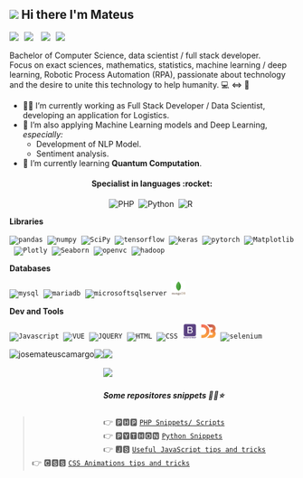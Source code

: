 <!--### Hi there 👋 I'm [Mateus!](https://github.com/JoseMateusCamargo)-->

<h2><img src="https://emojis.slackmojis.com/emojis/images/1531849430/4246/blob-sunglasses.gif?1531849430" width="30"/> Hi there I'm Mateus </h2>
 
<p align="left">
<a href="https://www.linkedin.com/in/jmateuscamargo/" target="_blank" alt="Linkedin" title="Linkedin">
 <img width="26px" src="https://cdn.jsdelivr.net/npm/simple-icons@3.4.0/icons/linkedin.svg"></a>

<a href="https://www.credly.com/users/jose-mateus-camargo-de-leva" target="_blank" alt="cclaim" title="Cclaim">
<img align="left" width="26px" src="https://cdn.jsdelivr.net/npm/simple-icons@4.14.0/icons/acclaim.svg"></a>

<a href="https://auth.geeksforgeeks.org/user/blackhat3" target="_blank" alt="GeeksforGeeks" title="GeeksforGeeks">
<img align="left" width="30px" src="https://cdn.jsdelivr.net/npm/simple-icons@4.14.0/icons/geeksforgeeks.svg"></a>

<a href="https://www.hackerrank.com/blackhat1" target="_blank" alt="HackerRank" title="HackerRank">
<img align="left" width="26px" src="https://cdn.jsdelivr.net/npm/simple-icons@3.13.0/icons/hackerrank.svg"></a>
</p>

Bachelor of Computer Science, data scientist / full stack developer. 
<br/>Focus on exact sciences, mathematics, statistics,  machine learning / deep learning, Robotic Process Automation (RPA), passionate about technology and the desire to unite this technology to help humanity. 💻 <=> 🧬

- 👩‍💻 I’m currently working as Full Stack Developer / Data Scientist, developing an application for Logistics.
- 🧮 I’m also applying Machine Learning models and Deep Learning, <i>especially:</i>
    - Development of NLP Model.
    - Sentiment analysis.
- 🌱 I’m currently learning **Quantum Computation**.

<h4 align="center">Specialist in languages :rocket:</h4>

<p align="center">
<img src="https://i.ibb.co/X75fk3k/php-logo.png" height="45" alt="PHP">&nbsp
<img src="https://i.ibb.co/6W6CP9R/python-logo.png" height="45" alt="Python">&nbsp
<img src="https://i.ibb.co/0fKZ8bM/r-logo.png" height="45" alt="R">&nbsp
</p>

**Libraries** 
<p align="left">
<code><img height="26" src="https://cdn.jsdelivr.net/npm/simple-icons@4.14.0/icons/pandas.svg" alt="pandas" title="Pandas"></code>&nbsp
<code><img height="26" src="https://cdn.jsdelivr.net/npm/simple-icons@4.14.0/icons/numpy.svg" alt="numpy" title="Numpy"></code>&nbsp
<code><img height="26" src="https://cdn.jsdelivr.net/npm/simple-icons@4.14.0/icons/scipy.svg" alt="SciPy" title="SciPy"></code>&nbsp
<code><img height="26" src="https://cdn.jsdelivr.net/npm/simple-icons@4.14.0/icons/tensorflow.svg" alt="tensorflow" title="TensorFlow"></code>&nbsp
<code><img height="26" src="https://cdn.jsdelivr.net/npm/simple-icons@4.14.0/icons/keras.svg" alt="keras" title="Keras"></code>&nbsp
<code><img height="26" src="https://cdn.jsdelivr.net/npm/simple-icons@4.14.0/icons/pytorch.svg" alt="pytorch" title="PyTorch"></code>&nbsp
<code><img height="26" src="https://matplotlib.org/_static/logo2_compressed.svg" alt="Matplotlib" title="Matplotlib"></code>&nbsp
<code><img height="26" src="https://cdn.jsdelivr.net/npm/simple-icons@4.14.0/icons/plotly.svg" alt="Plotly" title="Plotly"></code>&nbsp
<code><img height="26" src="https://seaborn.pydata.org/_static/logo-wide-lightbg.svg" alt="Seaborn" title="Seaborn"></code>&nbsp
<code><img height="26" src="https://www.vectorlogo.zone/logos/opencv/opencv-icon.svg" alt="openvc" title="OpenVC"></code>&nbsp
<code><img height="26" src="https://www.vectorlogo.zone/logos/apache_hadoop/apache_hadoop-icon.svg" alt="hadoop" title="Hadoop"></code>&nbsp
</p>

**Databases** 
<p align="left">
<code><img height="26" src="https://cdn.jsdelivr.net/npm/simple-icons@4.14.0/icons/mysql.svg" alt="mysql" title="MySQL"></code>&nbsp
<code><img height="26" src="https://cdn.jsdelivr.net/npm/simple-icons@4.14.0/icons/mariadb.svg" alt="mariadb" title="MariaDB"></code>&nbsp
<code><img height="26" src="https://cdn.jsdelivr.net/npm/simple-icons@4.14.0/icons/microsoftsqlserver.svg" alt="microsoftsqlserver" title="SQL Server"></code>&nbsp
<code><img height="26" src="https://raw.githubusercontent.com/devicons/devicon/master/icons/mongodb/mongodb-original-wordmark.svg" alt="mongodb" title="MongoDB"></code>&nbsp
</p>

**Dev and Tools** 
<p align="left">
<code><img height="26" src="https://cdn.jsdelivr.net/npm/simple-icons@4.14.0/icons/javascript.svg" alt="Javascript" title="Javascript"></code>&nbsp
<code><img height="26" src="https://i.ibb.co/8KKFmZv/vue-logo.png" alt="VUE" title="Vue"></code>&nbsp
<code><img height="26" src="https://i.ibb.co/dPXjz20/jquery-logo.gif" alt="JQUERY" title="JQuery"></code>&nbsp
<code><img height="26" src="https://i.ibb.co/xJd0FFC/html5-logo.png" alt="HTML" title="HTML"></code>&nbsp
<code><img height="26" src="https://i.ibb.co/Y7QCDJv/css3-logo.png" alt="CSS" title="CSS"></code>&nbsp
<code><img height="26" src="https://raw.githubusercontent.com/devicons/devicon/master/icons/bootstrap/bootstrap-plain-wordmark.svg" alt="bootstrap" title="Bootstrap"></code>&nbsp
<code><img height="26" src="https://raw.githubusercontent.com/devicons/devicon/master/icons/d3js/d3js-original.svg" alt="d3js" title="D3js"></code>&nbsp
<code><img height="26" src="https://raw.githubusercontent.com/detain/svg-logos/780f25886640cef088af994181646db2f6b1a3f8/svg/selenium-logo.svg" alt="selenium" title="Selenium"></code>&nbsp
</p>

<p align="left">
 <a href="https://github.com/JoseMateusCamargo">
  <img height="180em" align="left" src="https://github-readme-stats.vercel.app/api/top-langs?username=josemateuscamargo&show_icons=true&locale=en&layout=compact"        alt="josemateuscamargo"/>
  <img height="180em" align="left" src="https://github-profile-summary-cards.vercel.app/api/cards/stats?username=josemateuscamargo&theme=vue"/> 
 </a>
</p>

<p align="left">
 </p>
 
![](https://github-profile-summary-cards.vercel.app/api/cards/profile-details?username=josemateuscamargo&theme=vue)

<img height="180em"  src="https://github-profile-summary-cards.vercel.app/api/cards/profile-details?username=josemateuscamargo&theme=vue"/>


##### Some repositores snippets 🧑‍💻⭐

> 👉 🅿🅷🅿 [`PHP Snippets/ Scripts`](https://github.com/JoseMateusCamargo/php#readme "Snippets")  
> 👉 🅿🆈🆃🅷🅾🅽 [`Python Snippets`](https://github.com/JoseMateusCamargo/python#readme "Snippets")  
> 👉 🅹🆂 [`Useful JavaScript tips and tricks`](https://github.com/JoseMateusCamargo/javascript#readme "Snippets")  
> 👉 🅲🆂🆂 [`CSS Animations tips and tricks`](https://github.com/JoseMateusCamargo/css-effects#readme "Snippets")  

<!-- **JoseMateusCamargo/JoseMateusCamargo** is a ✨ _special_ ✨ repository because its `README.md` (this file) appears on your GitHub profile.
